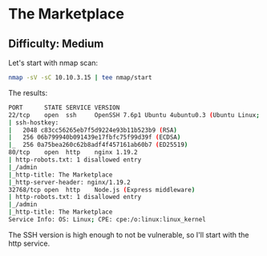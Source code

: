 # The Marketplace
## Difficulty: Medium

Let's start with nmap scan:
```bash
nmap -sV -sC 10.10.3.15 | tee nmap/start
```

The results:
```bash
PORT      STATE SERVICE VERSION
22/tcp    open  ssh     OpenSSH 7.6p1 Ubuntu 4ubuntu0.3 (Ubuntu Linux; protocol 2.0)
| ssh-hostkey: 
|   2048 c83cc56265eb7f5d9224e93b11b523b9 (RSA)
|   256 06b799940b091439e17fbfc75f99d39f (ECDSA)
|_  256 0a75bea260c62b8adf4f457161ab60b7 (ED25519)
80/tcp    open  http    nginx 1.19.2
| http-robots.txt: 1 disallowed entry 
|_/admin
|_http-title: The Marketplace
|_http-server-header: nginx/1.19.2
32768/tcp open  http    Node.js (Express middleware)
| http-robots.txt: 1 disallowed entry 
|_/admin
|_http-title: The Marketplace
Service Info: OS: Linux; CPE: cpe:/o:linux:linux_kernel
```
The SSH version is high enough to not be vulnerable, so I'll start with the http service.
